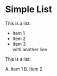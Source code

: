 # Simple List

This is a list:

* Item 1
* Item 2
* Item 3  
  with another line

This is a list:

A.  Item 1
B.  Item 2
